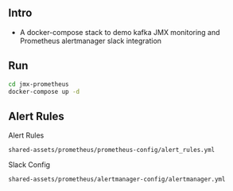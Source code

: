 ## Intro
* A docker-compose stack to demo kafka JMX monitoring and Prometheus alertmanager slack integration

## Run
```bash
cd jmx-prometheus
docker-compose up -d
```

## Alert Rules

Alert Rules
```
shared-assets/prometheus/prometheus-config/alert_rules.yml
```

Slack Config
```
shared-assets/prometheus/alertmanager-config/alertmanager.yml
```